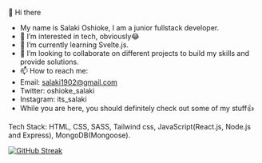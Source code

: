 👋 Hi there
- My name is Salaki Oshioke, I am a junior fullstack developer.
- 👀 I’m interested in tech, obviously😂
- 🌱 I’m currently learning Svelte.js.
- 💞️ I’m looking to collaborate on different projects to build my skills and provide solutions.
- 📫 How to reach me:
- Email: salaki1902@gmail.com
- Twitter: oshioke_salaki
- Instagram: its_salaki
- While you are here, you should definitely check out some of my stuff👍

Tech Stack: HTML, CSS, SASS, Tailwind css, JavaScript(React.js, Node.js and Express), MongoDB(Mongoose).
<!---
Oshioke-Salaki/Oshioke-Salaki is a ✨ special ✨ repository because its `README.md` (this file) appears on your GitHub profile.
You can click the Preview link to take a look at your changes.
--->
[![GitHub Streak](https://streak-stats.demolab.com?user=Oshioke-Salaki&theme=dark)](https://git.io/streak-stats)
